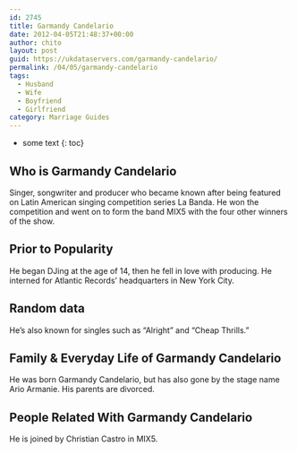 ```yaml
---
id: 2745
title: Garmandy Candelario
date: 2012-04-05T21:48:37+00:00
author: chito
layout: post
guid: https://ukdataservers.com/garmandy-candelario/
permalink: /04/05/garmandy-candelario
tags:
  - Husband
  - Wife
  - Boyfriend
  - Girlfriend
category: Marriage Guides
---
```


* some text
{: toc}


## Who is  Garmandy Candelario
                  
                  
                  
Singer, songwriter and producer who became known after being featured on Latin American singing competition series La Banda. He won the competition and went on to form the band MIX5 with the four other winners of the show.
                  
                
                
                
## Prior to Popularity 
                  
                  
                  
He began DJing at the age of 14, then he fell in love with producing. He interned for Atlantic Records&#8217; headquarters in New York City.
                  
                
                
                
## Random data 
                  
                  
                  
He&#8217;s also known for singles such as &#8220;Alright&#8221; and &#8220;Cheap Thrills.&#8221;
                  
                
                
                
## Family & Everyday Life of Garmandy Candelario
                  
                  
                  
He was born Garmandy Candelario, but has also gone by the stage name Ario Armanie. His parents are divorced.
                  
                
                
                
## People Related With  Garmandy Candelario
                  
                  
                  
He is joined by Christian Castro in MIX5.
                  
                
              
            
          
          
          
    
    
  
